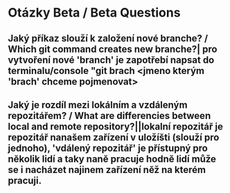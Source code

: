 # Otázky Beta / Beta Questions

## Jaký příkaz slouží k založení nové branche? / Which git command creates new branche?| pro vytvoření nové 'branch' je zapotřebí napsat do terminalu/console "git brach <jmeno kterým 'brach' chceme pojmenovat>

## Jaký je rozdíl mezi lokálním a vzdáleným repozitářem? / What are differencies between local and remote repository?||lokalní repozitář je repozitář nanašem zařízení v uložíšti (slouží pro jednoho), 'vdálený repozitář' je přístupný pro několik lidí a taky naně pracuje hodně lidí může se i nacházet najinem zařízení něž na kterém pracuji.
